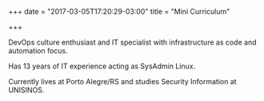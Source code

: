 +++
date = "2017-03-05T17:20:29-03:00"
title = "Mini Curriculum"

+++

DevOps culture enthusiast and IT specialist with infrastructure as code and automation focus.

Has 13 years of IT experience acting as SysAdmin Linux.

Currently lives at Porto Alegre/RS and studies Security Information at UNISINOS.
